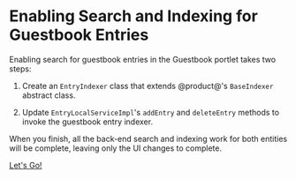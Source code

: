 # Enabling Search and Indexing for Guestbook Entries [](id=enabling-search-and-indexing-for-guestbook-entries)

Enabling search for guestbook entries in the Guestbook portlet takes two steps: 

1.  Create an `EntryIndexer` class that extends @product@'s `BaseIndexer` 
    abstract class. 

2.  Update `EntryLocalServiceImpl`'s `addEntry` and `deleteEntry` methods to
    invoke the guestbook entry indexer. 

When you finish, all the back-end search and indexing work for both entities 
will be complete, leaving only the UI changes to complete. 

<a class="go-link btn btn-primary" href="/develop/tutorials/-/knowledge_base/7-0/creating-an-entry-indexer">Let's Go!<span class="icon-circle-arrow-right"></span></a>